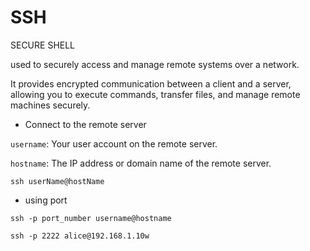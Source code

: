# SSH

SECURE SHELL

used to securely access and manage remote systems over a network.

It provides encrypted communication between a client and a server, allowing you to execute commands, transfer files, and manage remote machines securely.

* Connect to the remote server

`username`: Your user account on the remote server.

`hostname`: The IP address or domain name of the remote server.

```
ssh userName@hostName
```

* using port

```
ssh -p port_number username@hostname

ssh -p 2222 alice@192.168.1.10w
```





